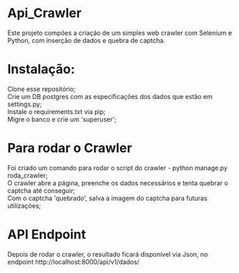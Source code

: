 # Api_Crawler

Este projeto compões a criação de um simples web crawler com Selenium e Python, com inserção de dados e quebra de captcha.


# Instalação:
Clone esse repositório;  
Crie um DB postgres com as especificações dos dados que estão em settings.py;  
Instale o requirements.txt via pip;  
Migre o banco e crie um 'superuser';  


# Para rodar o Crawler
Foi criado um comando para rodar o script do crawler - python manage.py roda_crawler;  
O crawler abre a página, preenche os dados necessários e tenta quebrar o captcha até conseguir;  
Com o captcha 'quebrado', salva a imagem do captcha para futuras utilizações;  


# API Endpoint
Depois de rodar o crawler, o resultado ficará disponível via Json, no endpoint http://localhost:8000/api/v1/dados/
